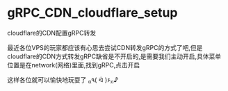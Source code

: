 # gRPC_CDN_cloudflare_setup
cloudflare的CDN配置gRPC转发
   
最近各位VPS的玩家都应该有心思去尝试CDN转发gRPC的方式了吧,但是cloudflare的CDN方式转发gRPC缺省是不开启的,是需要我们主动开启,具体菜单位置是在network(网络)里面,找到gRPC,点击开启  
   
这样各位就可以愉快地玩耍了    ₍₍٩( ᐛ )۶₎₎♪    
     

